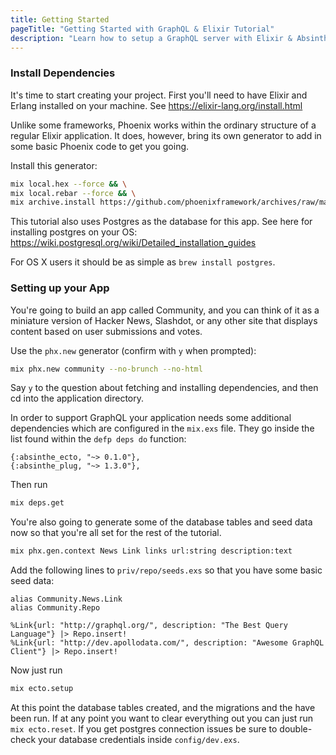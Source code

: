 ```yaml
---
title: Getting Started
pageTitle: "Getting Started with GraphQL & Elixir Tutorial"
description: "Learn how to setup a GraphQL server with Elixir & Absinthe as well as best practices for defining the GraphQL schema."
---
```


### Install Dependencies

It's time to start creating your project. First you'll need to have Elixir and Erlang installed on your machine. See https://elixir-lang.org/install.html

Unlike some frameworks, Phoenix works within the ordinary structure of a regular Elixir application. It does, however, bring its own generator to add in some basic Phoenix code to get you going.

<Instruction>

Install this generator:

```bash
mix local.hex --force && \
mix local.rebar --force && \
mix archive.install https://github.com/phoenixframework/archives/raw/master/phx_new.ez
```

</Instruction>

This tutorial also uses Postgres as the database for this app. See here for installing postgres on your OS: https://wiki.postgresql.org/wiki/Detailed_installation_guides

For OS X users it should be as simple as `brew install postgres`.

### Setting up your App

You're going to build an app called Community, and you can think of it as a miniature version of Hacker News, Slashdot, or any other site that displays content based on user submissions and votes.

<Instruction>

Use the `phx.new` generator (confirm with `y` when prompted):

```bash
mix phx.new community --no-brunch --no-html
```

</Instruction>

Say `y` to the question about fetching and installing dependencies, and then cd into the application directory.

In order to support GraphQL your application needs some additional dependencies which are configured in the `mix.exs` file. They go inside the list found within the `defp deps do` function:

```elixir(path=".../graphql-elixir/mix.exs")
{:absinthe_ecto, "~> 0.1.0"},
{:absinthe_plug, "~> 1.3.0"},
```

<Instruction>

Then run

```bash
mix deps.get
```

</Instruction>

<Instruction>

You're also going to generate some of the database tables and seed data now so that you're all set for the rest of the tutorial.

```bash
mix phx.gen.context News Link links url:string description:text
```

</Instruction>

Add the following lines to `priv/repo/seeds.exs` so that you have some basic seed data:

```elixir(path=".../graphql-elixir/priv/repo/seeds.exs")
alias Community.News.Link
alias Community.Repo

%Link{url: "http://graphql.org/", description: "The Best Query Language"} |> Repo.insert!
%Link{url: "http://dev.apollodata.com/", description: "Awesome GraphQL Client"} |> Repo.insert!
```

<Instruction>

Now just run

```bash
mix ecto.setup
```

</Instruction>

At this point the database tables created, and the migrations and the have been run. If at any point you want to clear everything out you can just run `mix ecto.reset`. If you get postgres connection issues be sure to double-check your database credentials inside `config/dev.exs`.

